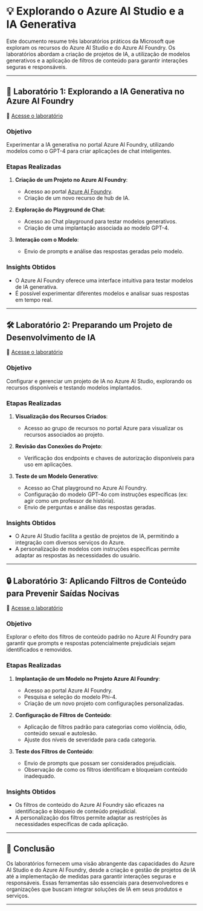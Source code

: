 # 💡 Explorando o Azure AI Studio e a IA Generativa

Este documento resume três laboratórios práticos da Microsoft que exploram os recursos do Azure AI Studio e do Azure AI Foundry. Os laboratórios abordam a criação de projetos de IA, a utilização de modelos generativos e a aplicação de filtros de conteúdo para garantir interações seguras e responsáveis.

---

## 🧪 Laboratório 1: Explorando a IA Generativa no Azure AI Foundry

🔗 [Acesse o laboratório](https://microsoftlearning.github.io/mslearn-ai-fundamentals/Instructions/Labs/12-generative-ai.html)

### Objetivo

Experimentar a IA generativa no portal Azure AI Foundry, utilizando modelos como o GPT-4 para criar aplicações de chat inteligentes.

### Etapas Realizadas

1. **Criação de um Projeto no Azure AI Foundry**:
   - Acesso ao portal [Azure AI Foundry](https://ai.azure.com).
   - Criação de um novo recurso de hub de IA.

2. **Exploração do Playground de Chat**:
   - Acesso ao Chat playground para testar modelos generativos.
   - Criação de uma implantação associada ao modelo GPT-4.

3. **Interação com o Modelo**:
   - Envio de prompts e análise das respostas geradas pelo modelo.

### Insights Obtidos

- O Azure AI Foundry oferece uma interface intuitiva para testar modelos de IA generativa.
- É possível experimentar diferentes modelos e analisar suas respostas em tempo real.

---

## 🛠️ Laboratório 2: Preparando um Projeto de Desenvolvimento de IA

🔗 [Acesse o laboratório](https://microsoftlearning.github.io/mslearn-ai-studio/Instructions/01-Explore-ai-studio.html)

### Objetivo

Configurar e gerenciar um projeto de IA no Azure AI Studio, explorando os recursos disponíveis e testando modelos implantados.

### Etapas Realizadas

1. **Visualização dos Recursos Criados**:
   - Acesso ao grupo de recursos no portal Azure para visualizar os recursos associados ao projeto.

2. **Revisão das Conexões do Projeto**:
   - Verificação dos endpoints e chaves de autorização disponíveis para uso em aplicações.

3. **Teste de um Modelo Generativo**:
   - Acesso ao Chat playground no Azure AI Foundry.
   - Configuração do modelo GPT-4o com instruções específicas (ex: agir como um professor de história).
   - Envio de perguntas e análise das respostas geradas.

### Insights Obtidos

- O Azure AI Studio facilita a gestão de projetos de IA, permitindo a integração com diversos serviços do Azure.
- A personalização de modelos com instruções específicas permite adaptar as respostas às necessidades do usuário.

---

## 🔒 Laboratório 3: Aplicando Filtros de Conteúdo para Prevenir Saídas Nocivas

🔗 [Acesse o laboratório](https://microsoftlearning.github.io/mslearn-ai-studio/Instructions/Labs/06-Explore-content-filters.html)

### Objetivo

Explorar o efeito dos filtros de conteúdo padrão no Azure AI Foundry para garantir que prompts e respostas potencialmente prejudiciais sejam identificados e removidos.

### Etapas Realizadas

1. **Implantação de um Modelo no Projeto Azure AI Foundry**:
   - Acesso ao portal Azure AI Foundry.
   - Pesquisa e seleção do modelo Phi-4.
   - Criação de um novo projeto com configurações personalizadas.

2. **Configuração de Filtros de Conteúdo**:
   - Aplicação de filtros padrão para categorias como violência, ódio, conteúdo sexual e autolesão.
   - Ajuste dos níveis de severidade para cada categoria.

3. **Teste dos Filtros de Conteúdo**:
   - Envio de prompts que possam ser considerados prejudiciais.
   - Observação de como os filtros identificam e bloqueiam conteúdo inadequado.

### Insights Obtidos

- Os filtros de conteúdo do Azure AI Foundry são eficazes na identificação e bloqueio de conteúdo prejudicial.
- A personalização dos filtros permite adaptar as restrições às necessidades específicas de cada aplicação.

---

## 📝 Conclusão

Os laboratórios fornecem uma visão abrangente das capacidades do Azure AI Studio e do Azure AI Foundry, desde a criação e gestão de projetos de IA até a implementação de medidas para garantir interações seguras e responsáveis. Essas ferramentas são essenciais para desenvolvedores e organizações que buscam integrar soluções de IA em seus produtos e serviços.

---

